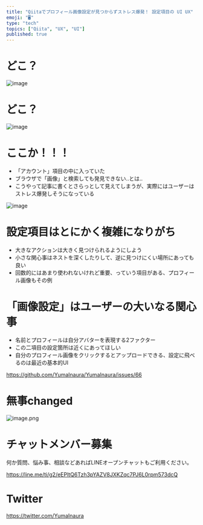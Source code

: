 ```yaml
---
title: "Qiitaでプロフィール画像設定が見つからずストレス爆発！ 設定項目の UI UX"
emoji: "🖥"
type: "tech"
topics: ["Qiita", "UX", "UI"]
published: true
---
```


# どこ？


![image](https://user-images.githubusercontent.com/13635059/50552673-8fb6be00-0cdb-11e9-9cb3-6d09b286efb3.png)

# どこ？

![image](https://user-images.githubusercontent.com/13635059/50552678-a2c98e00-0cdb-11e9-8a78-109fa879f122.png)

# ここか！！！

- 「アカウント」項目の中に入っていた
- ブラウザで「画像」と検索しても発見できない‥とは‥
- こうやって記事に書くとさらっとして見えてしまうが、実際にはユーザーはストレス爆発しそうになっている

![image](https://user-images.githubusercontent.com/13635059/50552686-bd036c00-0cdb-11e9-9580-4917760f7c18.png)

# 設定項目はとにかく複雑になりがち

- 大きなアクションは大きく見つけられるようにしよう
- 小さな関心事はネストを深くしたりして、逆に見つけにくい場所にあっても良い
- 回数的にはあまり使われないけれど重要、っていう項目がある、プロフィール画像もその例

# 「画像設定」はユーザーの大いなる関心事

- 名前とプロフィールは自分アバターを表現する2ファクター
- この二項目の設定箇所は近くにあってほしい
- 自分のプロフィール画像をクリックするとアップロードできる、設定に飛べるのは最近の基本的UI


https://github.com/YumaInaura/YumaInaura/issues/66

# 無事changed

![image.png](https://qiita-image-store.s3.amazonaws.com/0/89618/a50a5bac-0876-89da-594f-296c0fb8f50f.png)








<!-- Update From Qiita API -->

# チャットメンバー募集


何か質問、悩み事、相談などあればLINEオープンチャットもご利用ください。

https://line.me/ti/g2/eEPltQ6Tzh3pYAZV8JXKZqc7PJ6L0rpm573dcQ





# Twitter


https://twitter.com/YumaInaura


<!-- Update From Qiita API -->


